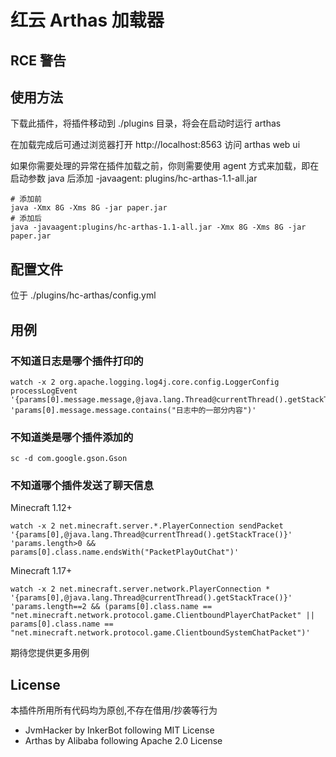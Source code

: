 # 红云 Arthas 加载器

## RCE 警告

## 使用方法

下载此插件，将插件移动到 ./plugins 目录，将会在启动时运行 arthas

在加载完成后可通过浏览器打开 http://localhost:8563 访问 arthas web ui

如果你需要处理的异常在插件加载之前，你则需要使用 agent 方式来加载，即在启动参数 java 后添加 -javaagent:
plugins/hc-arthas-1.1-all.jar

```shell
# 添加前
java -Xmx 8G -Xms 8G -jar paper.jar
# 添加后
java -javaagent:plugins/hc-arthas-1.1-all.jar -Xmx 8G -Xms 8G -jar paper.jar
```

## 配置文件

位于 ./plugins/hc-arthas/config.yml

## 用例

### 不知道日志是哪个插件打印的

```shell
watch -x 2 org.apache.logging.log4j.core.config.LoggerConfig processLogEvent '{params[0].message.message,@java.lang.Thread@currentThread().getStackTrace()}' 'params[0].message.message.contains("日志中的一部分内容")'
```

### 不知道类是哪个插件添加的

```shell
sc -d com.google.gson.Gson
```

### 不知道哪个插件发送了聊天信息

Minecraft 1.12+

```shell
watch -x 2 net.minecraft.server.*.PlayerConnection sendPacket '{params[0],@java.lang.Thread@currentThread().getStackTrace()}' 'params.length>0 && params[0].class.name.endsWith("PacketPlayOutChat")'
```

Minecraft 1.17+

```shell
watch -x 2 net.minecraft.server.network.PlayerConnection * '{params[0],@java.lang.Thread@currentThread().getStackTrace()}' 'params.length==2 && (params[0].class.name == "net.minecraft.network.protocol.game.ClientboundPlayerChatPacket" || params[0].class.name == "net.minecraft.network.protocol.game.ClientboundSystemChatPacket")'
```

期待您提供更多用例

## License

本插件所用所有代码均为原创,不存在借用/抄袭等行为

- JvmHacker by InkerBot following MIT License
- Arthas by Alibaba following Apache 2.0 License